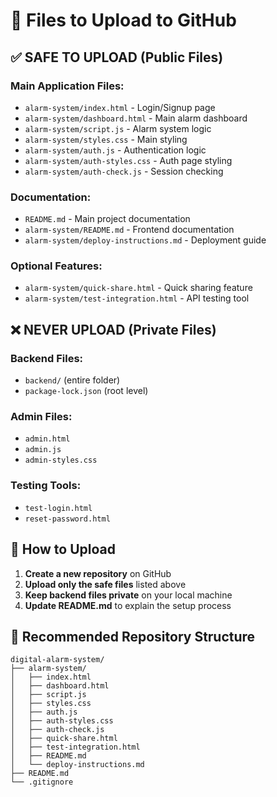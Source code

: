# 📁 Files to Upload to GitHub

## ✅ SAFE TO UPLOAD (Public Files)

### Main Application Files:
- `alarm-system/index.html` - Login/Signup page
- `alarm-system/dashboard.html` - Main alarm dashboard
- `alarm-system/script.js` - Alarm system logic
- `alarm-system/styles.css` - Main styling
- `alarm-system/auth.js` - Authentication logic
- `alarm-system/auth-styles.css` - Auth page styling
- `alarm-system/auth-check.js` - Session checking

### Documentation:
- `README.md` - Main project documentation
- `alarm-system/README.md` - Frontend documentation
- `alarm-system/deploy-instructions.md` - Deployment guide

### Optional Features:
- `alarm-system/quick-share.html` - Quick sharing feature
- `alarm-system/test-integration.html` - API testing tool

## ❌ NEVER UPLOAD (Private Files)

### Backend Files:
- `backend/` (entire folder)
- `package-lock.json` (root level)

### Admin Files:
- `admin.html`
- `admin.js`
- `admin-styles.css`

### Testing Tools:
- `test-login.html`
- `reset-password.html`

## 🔧 How to Upload

1. **Create a new repository** on GitHub
2. **Upload only the safe files** listed above
3. **Keep backend files private** on your local machine
4. **Update README.md** to explain the setup process

## 📝 Recommended Repository Structure

```
digital-alarm-system/
├── alarm-system/
│   ├── index.html
│   ├── dashboard.html
│   ├── script.js
│   ├── styles.css
│   ├── auth.js
│   ├── auth-styles.css
│   ├── auth-check.js
│   ├── quick-share.html
│   ├── test-integration.html
│   ├── README.md
│   └── deploy-instructions.md
├── README.md
└── .gitignore
``` 